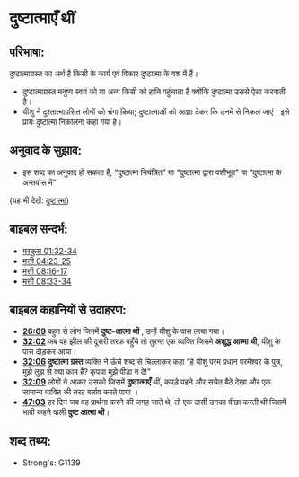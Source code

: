 ﻿# दुष्टात्माएँ थीं #

## परिभाषा: ##

दुष्टात्माग्रस्त का अर्थ है किसी के कार्य एवं विकार दुष्टात्मा के वश में हैं।

 * दुष्टात्माग्रस्त मनुष्य स्वयं को या अन्य किसी को हानि पहुंचाता है क्योंकि दुष्टात्मा उससे ऐसा करवाती है।
 * यीशु ने दुश्तात्माग्रसित लोगों को चंगा किया; दुष्टात्माओं को आज्ञा देकर कि उनमें से निकल जाएं। इसे प्रायः दुष्टात्मा निकालना कहा गया है।

## अनुवाद के सुझाव: ##

 * इस शब्द का अनुवाद हो सकता है, “दुष्टात्मा नियंत्रित” या “दुष्टात्मा द्वारा वशीभूत” या “दुष्टात्मा के अन्तर्वास में”

(यह भी देखें: [दुष्टात्मा](../kt/demon.md))

## बाइबल सन्दर्भ: ##

* [मरकुस 01:32-34](rc://en/tn/help/mrk/01/32)
* [मत्ती 04:23-25](rc://en/tn/help/mat/04/23)
* [मत्ती 08:16-17](rc://en/tn/help/mat/08/16)
* [मत्ती 08:33-34](rc://en/tn/help/mat/08/33)

## बाइबल कहानियों से उदाहरण: ##

 * __[26:09](rc://en/tn/help/obs/26/09)__ बहुत से लोग जिनमें __दुष्ट-आत्मा थी__ , उन्हें यीशु के पास लाया गया।
 * __[32:02](rc://en/tn/help/obs/32/02)__ जब वह झील की दूसरी तरफ पहुँचे तो तुरन्त एक व्यक्ति जिसमे __अशुद्ध आत्मा थी__, यीशु के पास दौड़कर आया।
 * __[32:06](rc://en/tn/help/obs/32/06)__ __दुष्टात्मा ग्रस्त__ व्यक्ति ने ऊँचे शब्द से चिल्लाकर कहा “हे यीशु परम प्रधान परमेश्वर के पुत्र, मुझे तुझ से क्या काम है? कृपया मुझे पीड़ा न दे!”
 * __[32:09](rc://en/tn/help/obs/32/09)__ लोगों ने आकर उसको जिसमें __दुष्टात्माएँ__ थीं, कपड़े पहने और सचेत बैठे देखा और एक सामान्य व्यक्ति की तरह बर्ताव करते पाया ।
 * __[47:03](rc://en/tn/help/obs/47/03)__ हर दिन जब वह प्रार्थना करने की जगह जाते थे, तो एक दासी उनका पीछा करती थी जिसमें भावी कहने वाली __दुष्ट आत्मा थी__।

## शब्द तथ्य: ##

* Strong's: G1139
